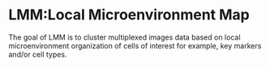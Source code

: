 # LMM:Local Microenvironment Map
The goal of LMM is to cluster multiplexed images data based on local microenvironment organization of cells of interest for example, key markers and/or cell types.

